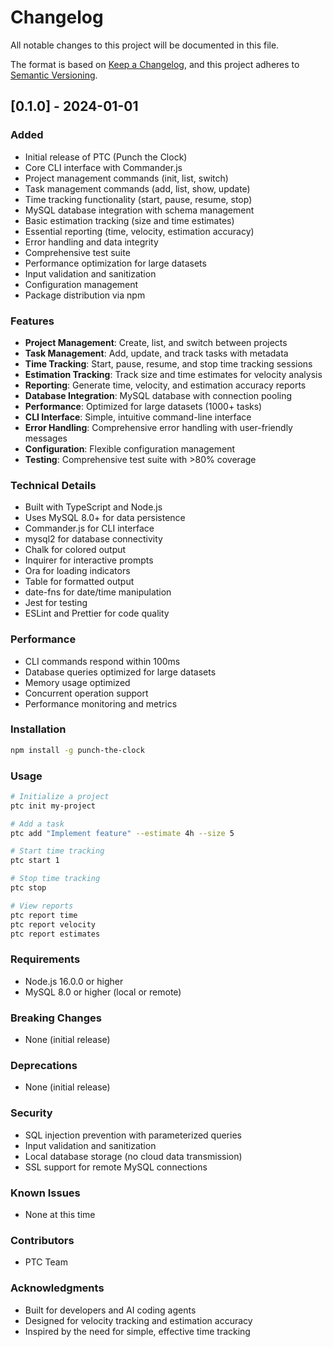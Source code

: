 # Changelog

All notable changes to this project will be documented in this file.

The format is based on [Keep a Changelog](https://keepachangelog.com/en/1.0.0/),
and this project adheres to [Semantic Versioning](https://semver.org/spec/v2.0.0.html).

## [0.1.0] - 2024-01-01

### Added
- Initial release of PTC (Punch the Clock)
- Core CLI interface with Commander.js
- Project management commands (init, list, switch)
- Task management commands (add, list, show, update)
- Time tracking functionality (start, pause, resume, stop)
- MySQL database integration with schema management
- Basic estimation tracking (size and time estimates)
- Essential reporting (time, velocity, estimation accuracy)
- Error handling and data integrity
- Comprehensive test suite
- Performance optimization for large datasets
- Input validation and sanitization
- Configuration management
- Package distribution via npm

### Features
- **Project Management**: Create, list, and switch between projects
- **Task Management**: Add, update, and track tasks with metadata
- **Time Tracking**: Start, pause, resume, and stop time tracking sessions
- **Estimation Tracking**: Track size and time estimates for velocity analysis
- **Reporting**: Generate time, velocity, and estimation accuracy reports
- **Database Integration**: MySQL database with connection pooling
- **Performance**: Optimized for large datasets (1000+ tasks)
- **CLI Interface**: Simple, intuitive command-line interface
- **Error Handling**: Comprehensive error handling with user-friendly messages
- **Configuration**: Flexible configuration management
- **Testing**: Comprehensive test suite with >80% coverage

### Technical Details
- Built with TypeScript and Node.js
- Uses MySQL 8.0+ for data persistence
- Commander.js for CLI interface
- mysql2 for database connectivity
- Chalk for colored output
- Inquirer for interactive prompts
- Ora for loading indicators
- Table for formatted output
- date-fns for date/time manipulation
- Jest for testing
- ESLint and Prettier for code quality

### Performance
- CLI commands respond within 100ms
- Database queries optimized for large datasets
- Memory usage optimized
- Concurrent operation support
- Performance monitoring and metrics

### Installation
```bash
npm install -g punch-the-clock
```

### Usage
```bash
# Initialize a project
ptc init my-project

# Add a task
ptc add "Implement feature" --estimate 4h --size 5

# Start time tracking
ptc start 1

# Stop time tracking
ptc stop

# View reports
ptc report time
ptc report velocity
ptc report estimates
```

### Requirements
- Node.js 16.0.0 or higher
- MySQL 8.0 or higher (local or remote)

### Breaking Changes
- None (initial release)

### Deprecations
- None (initial release)

### Security
- SQL injection prevention with parameterized queries
- Input validation and sanitization
- Local database storage (no cloud data transmission)
- SSL support for remote MySQL connections

### Known Issues
- None at this time

### Contributors
- PTC Team

### Acknowledgments
- Built for developers and AI coding agents
- Designed for velocity tracking and estimation accuracy
- Inspired by the need for simple, effective time tracking
